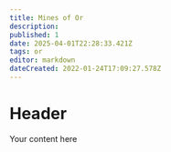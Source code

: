 ```yaml
---
title: Mines of Or
description: 
published: 1
date: 2025-04-01T22:28:33.421Z
tags: or
editor: markdown
dateCreated: 2022-01-24T17:09:27.578Z
---
```


# Header
Your content here
